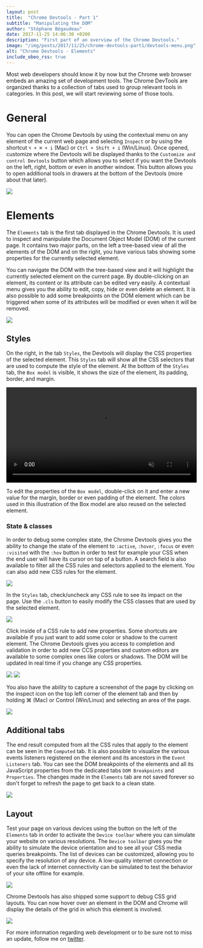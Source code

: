 ```yaml
---
layout: post
title:  "Chrome Devtools - Part 1"
subtitle: "Manipulating the DOM"
author: "Stéphane Bégaudeau"
date: 2017-11-25 14:06:30 +0200
description: "First part of an overview of the Chrome Devtools."
image: "/img/posts/2017/11/25/chrome-devtools-part1/devtools-menu.png"
alt: "Chrome Devtools - Elements"
include_obeo_rss: true
---
```

Most web developers should know it by now but the Chrome web browser embeds an amazing set of development tools. The Chrome DevTools are organized thanks to a collection of tabs used to group relevant tools in categories. In this post, we will start reviewing some of those tools.

# General

You can open the Chrome Devtools by using the contextual menu on any element of the current web page and selecting `Inspect` or by using the shortcut `⌥ + ⌘ + i` (Mac) or `Ctrl + Shift + i` (Win/Linux). Once opened, customize where the Devtools will be displayed thanks to the `Customize and control Devtools` button which allows you to select if you want the Devtools on the left, right, bottom or even in another window. This button allows you to open additional tools in drawers at the bottom of the Devtools (more about that later).

<img src="{{ site.url }}/img/posts/2017/11/25/chrome-devtools-part1/devtools-menu.png" class="img-fluid img-border">

# Elements

The `Elements` tab is the first tab displayed in the Chrome Devtools. It is used to inspect and manipulate the Document Object Model (DOM) of the current page. It contains two major parts, on the left a tree-based view of all the elements of the DOM and on the right, you have various tabs showing some properties for the currently selected element.

You can navigate the DOM with the tree-based view and it will highlight the currently selected element on the current page. By double-clicking on an element, its content or its attribute can be edited very easily. A contextual menu gives you the ability to edit, copy, hide or even delete an element. It is also possible to add some breakpoints on the DOM element which can be triggered when some of its attributes will be modified or even when it will be removed.

<img src="{{ site.url }}/img/posts/2017/11/25/chrome-devtools-part1/elements-completion.png" class="img-fluid img-border">

## Styles

On the right, in the tab `Styles`, the Devtools will display the CSS properties of the selected element. This `Styles` tab will show all the CSS selectors that are used to compute the style of the element. At the bottom of the `Styles` tab, the `Box model` is visible, it shows the size of the element, its padding, border, and margin.

<video src="{{ site.url }}/img/posts/2017/11/25/chrome-devtools-part1/box-model.mp4" style="width: 100%;" loop muted autoplay playsinline></video>

To edit the properties of the `Box model`, double-click on it and enter a new value for the margin, border or even padding of the element. The colors used in this illustration of the Box model are also reused on the selected element.

### State & classes

In order to debug some complex state, the Chrome Devtools gives you the ability to change the state of the element to `:active`, `:hover`, `:focus` or even `:visited` with the `:hov` button in order to test for example your CSS when the end user will have its cursor on top of a button. A search field is also available to filter all the CSS rules and selectors applied to the element. You can also add new CSS rules for the element.

<img src="{{ site.url }}/img/posts/2017/11/25/chrome-devtools-part1/elements-state-modification.png" class="img-fluid img-border">

In the `Styles` tab, check/uncheck any CSS rule to see its impact on the page. Use the `.cls` button to easily modify the CSS classes that are used by the selected element.

<img src="{{ site.url }}/img/posts/2017/11/25/chrome-devtools-part1/elements-class-modification.png" class="img-fluid img-border">

Click inside of a CSS rule to add new properties. Some shortcuts are available if you just want to add some color or shadow to the current element. The Chrome Devtools gives you access to completion and validation in order to add new CCS properties and custom editors are available to some complex ones like colors or shadows. The DOM will be updated in real time if you change any CSS properties.

<img src="{{ site.url }}/img/posts/2017/11/25/chrome-devtools-part1/elements-color-picker.png" class="img-fluid img-border">

<img src="{{ site.url }}/img/posts/2017/11/25/chrome-devtools-part1/elements-shadow-picker.png" class="img-fluid img-border">

You also have the ability to capture a screenshot of the page by clicking on the inspect icon on the top left corner of the element tab and then by holding ⌘ (Mac) or Control (Win/Linux) and selecting an area of the page.

<img src="{{ site.url }}/img/posts/2017/11/25/chrome-devtools-part1/elements-screenshot.png" class="img-fluid img-border">

## Additional tabs

The end result computed from all the CSS rules that apply to the element can be seen in the `Computed` tab. It is also possible to visualize the various events listeners registered on the element and its ancestors in the `Event Listeners` tab. You can see the DOM breakpoints of the elements and all its JavaScript properties from the dedicated tabs `DOM Breakpoints` and `Properties`. The changes made in the `Elements` tab are not saved forever so don't forget to refresh the page to get back to a clean state.

<img src="{{ site.url }}/img/posts/2017/11/25/chrome-devtools-part1/elements-computed.png" class="img-fluid img-border">

## Layout

Test your page on various devices using the button on the left of the `Elements` tab in order to activate the `Device toolbar` where you can simulate your website on various resolutions. The `Device toolbar` gives you the ability to simulate the device orientation and to see all your CSS media queries breakpoints. The list of devices can be customized, allowing you to specify the resolution of any device. A low-quality internet connection or even the lack of internet connectivity can be simulated to test the behavior of your site offline for example.

<a href="{{ site.url }}/img/posts/2017/11/25/chrome-devtools-part1/elements-responsive.png">
  <img src="{{ site.url }}/img/posts/2017/11/25/chrome-devtools-part1/elements-responsive.png" class="img-fluid">
</a>

Chrome Devtools has also shipped some support to debug CSS grid layouts. You can now hover over an element in the DOM and Chrome will display the details of the grid in which this element is involved.

<img src="{{ site.url }}/img/posts/2017/11/25/chrome-devtools-part1/elements-grid.png" class="img-fluid img-border">

For more information regarding web development or to be sure not to miss an update, follow me on [twitter](https://www.twitter.com/sbegaudeau).